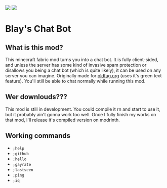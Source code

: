 [![](https://cdn.jsdelivr.net/npm/@intergrav/devins-badges@3/assets/cozy/requires/fabric-api_vector.svg)](https://modrinth.com/mod/fabric-api) ![](https://cdn.jsdelivr.net/npm/@intergrav/devins-badges@3/assets/cozy/unsupported/forge_vector.svg)  
  
# Blay's Chat Bot

## What is this mod?
This minecraft fabric mod turns you into a chat bot. It is fully client-sided, and unless the server has some kind of invasive spam protection or disallows you being a chat bot (which is quite likely), it can be used on any server you can imagine. Originally made for [oldfag.org](https://oldfag.org) (uses it's green text feature). You'll still be able to chat normally while running this mod.

## Wer downlouds???
This mod is still in development. You could compile it rn and start to use it, but it probably ain't gonna work too well. Once I fully finish my works on that mod, I'll release it's compiled version on modrinth.

## Working commands
- `;help`
- `;github`
- `;hello`
- `;gayrate`
- `;lastseen`
- `;ping`
- `;iq`
